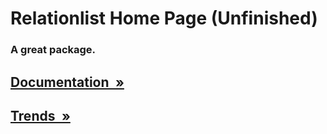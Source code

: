 # Relationlist Home Page (Unfinished)
### A great package.
  
## [Documentation&ensp;»](/docs/index.md)
## [Trends&ensp;»](/trends/index.md)
